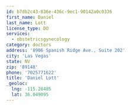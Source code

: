 ```yaml
---
id: b7db2c43-836e-436c-9ec1-90142a0c0336
first_name: Daniel
last_name: Lott
license_type: DO
services:
  - obstetricsgynecology
category: doctors
address: '8906 Spanish Ridge Ave., Suite 202'
city: 'Las Vegas'
state: NV
zip: '89148'
phone: '7025771622'
title: 'Daniel Lott'
_geoloc:
  lng: -115.28485
  lat: 36.049095
---
```

